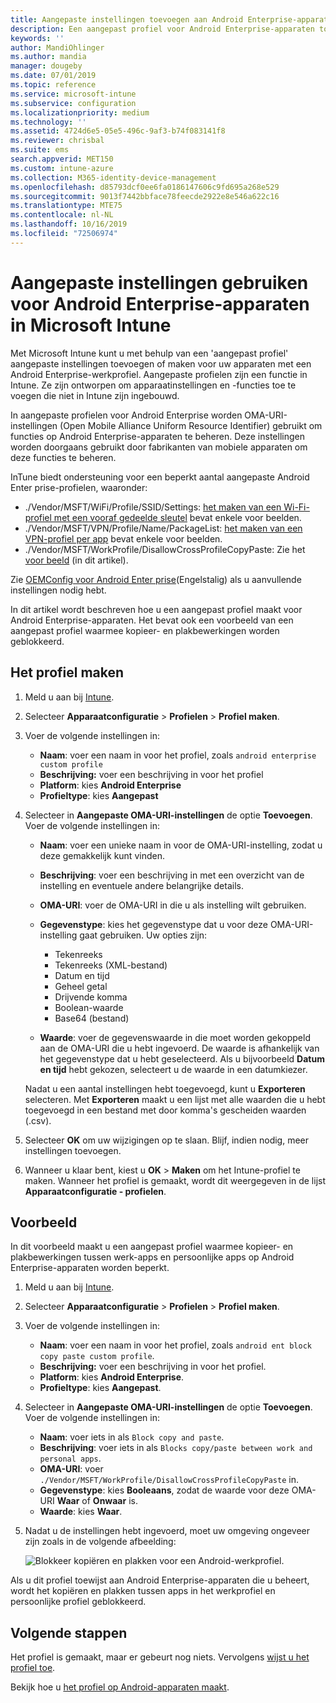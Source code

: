 ```yaml
---
title: Aangepaste instellingen toevoegen aan Android Enterprise-apparaten in Microsoft Intune - Azure | Microsoft Docs
description: Een aangepast profiel voor Android Enterprise-apparaten toevoegen of maken om aangepaste instellingen te maken in Microsoft Intune
keywords: ''
author: MandiOhlinger
ms.author: mandia
manager: dougeby
ms.date: 07/01/2019
ms.topic: reference
ms.service: microsoft-intune
ms.subservice: configuration
ms.localizationpriority: medium
ms.technology: ''
ms.assetid: 4724d6e5-05e5-496c-9af3-b74f083141f8
ms.reviewer: chrisbal
ms.suite: ems
search.appverid: MET150
ms.custom: intune-azure
ms.collection: M365-identity-device-management
ms.openlocfilehash: d85793dcf0ee6fa0186147606c9fd695a268e529
ms.sourcegitcommit: 9013f7442bbface78feecde2922e8e546a622c16
ms.translationtype: MTE75
ms.contentlocale: nl-NL
ms.lasthandoff: 10/16/2019
ms.locfileid: "72506974"
---
```

# <a name="use-custom-settings-for-android-enterprise-devices-in-microsoft-intune"></a>Aangepaste instellingen gebruiken voor Android Enterprise-apparaten in Microsoft Intune

Met Microsoft Intune kunt u met behulp van een 'aangepast profiel' aangepaste instellingen toevoegen of maken voor uw apparaten met een Android Enterprise-werkprofiel. Aangepaste profielen zijn een functie in Intune. Ze zijn ontworpen om apparaatinstellingen en -functies toe te voegen die niet in Intune zijn ingebouwd.

In aangepaste profielen voor Android Enterprise worden OMA-URI-instellingen (Open Mobile Alliance Uniform Resource Identifier) gebruikt om functies op Android Enterprise-apparaten te beheren. Deze instellingen worden doorgaans gebruikt door fabrikanten van mobiele apparaten om deze functies te beheren.

InTune biedt ondersteuning voor een beperkt aantal aangepaste Android Enter prise-profielen, waaronder:

- ./Vendor/MSFT/WiFi/Profile/SSID/Settings: [het maken van een Wi-Fi-profiel met een vooraf gedeelde sleutel](wi-fi-profile-shared-key.md) bevat enkele voor beelden.
- ./Vendor/MSFT/VPN/Profile/Name/PackageList: [het maken van een VPN-profiel per app](android-pulse-secure-per-app-vpn.md) bevat enkele voor beelden.
- ./Vendor/MSFT/WorkProfile/DisallowCrossProfileCopyPaste: Zie het [voor beeld](#example) (in dit artikel).

Zie [OEMConfig voor Android Enter prise](android-oem-configuration-overview.md)(Engelstalig) als u aanvullende instellingen nodig hebt.

In dit artikel wordt beschreven hoe u een aangepast profiel maakt voor Android Enterprise-apparaten. Het bevat ook een voorbeeld van een aangepast profiel waarmee kopieer- en plakbewerkingen worden geblokkeerd.

## <a name="create-the-profile"></a>Het profiel maken

1. Meld u aan bij [Intune](https://go.microsoft.com/fwlink/?linkid=2090973).
2. Selecteer **Apparaatconfiguratie** > **Profielen** > **Profiel maken**.
3. Voer de volgende instellingen in:

    - **Naam**: voer een naam in voor het profiel, zoals `android enterprise custom profile`
    - **Beschrijving:** voer een beschrijving in voor het profiel
    - **Platform**: kies **Android Enterprise**
    - **Profieltype**: kies **Aangepast**

4. Selecteer in **Aangepaste OMA-URI-instellingen** de optie **Toevoegen**. Voer de volgende instellingen in:

    - **Naam**: voer een unieke naam in voor de OMA-URI-instelling, zodat u deze gemakkelijk kunt vinden.
    - **Beschrijving**: voer een beschrijving in met een overzicht van de instelling en eventuele andere belangrijke details.
    - **OMA-URI**: voer de OMA-URI in die u als instelling wilt gebruiken.
    - **Gegevenstype**: kies het gegevenstype dat u voor deze OMA-URI-instelling gaat gebruiken. Uw opties zijn:

      - Tekenreeks
      - Tekenreeks (XML-bestand)
      - Datum en tijd
      - Geheel getal
      - Drijvende komma
      - Boolean-waarde
      - Base64 (bestand)

    - **Waarde**: voer de gegevenswaarde in die moet worden gekoppeld aan de OMA-URI die u hebt ingevoerd. De waarde is afhankelijk van het gegevenstype dat u hebt geselecteerd. Als u bijvoorbeeld **Datum en tijd** hebt gekozen, selecteert u de waarde in een datumkiezer.

    Nadat u een aantal instellingen hebt toegevoegd, kunt u **Exporteren** selecteren. Met **Exporteren** maakt u een lijst met alle waarden die u hebt toegevoegd in een bestand met door komma's gescheiden waarden (.csv).

5. Selecteer **OK** om uw wijzigingen op te slaan. Blijf, indien nodig, meer instellingen toevoegen.
6. Wanneer u klaar bent, kiest u **OK** > **Maken** om het Intune-profiel te maken. Wanneer het profiel is gemaakt, wordt dit weergegeven in de lijst **Apparaatconfiguratie - profielen**.

## <a name="example"></a>Voorbeeld

In dit voorbeeld maakt u een aangepast profiel waarmee kopieer- en plakbewerkingen tussen werk-apps en persoonlijke apps op Android Enterprise-apparaten worden beperkt.

1. Meld u aan bij [Intune](https://go.microsoft.com/fwlink/?linkid=2090973).
2. Selecteer **Apparaatconfiguratie** > **Profielen** > **Profiel maken**.
3. Voer de volgende instellingen in:

    - **Naam**: voer een naam in voor het profiel, zoals `android ent block copy paste custom profile`.
    - **Beschrijving:** voer een beschrijving in voor het profiel.
    - **Platform**: kies **Android Enterprise**.
    - **Profieltype**: kies **Aangepast**.

4. Selecteer in **Aangepaste OMA-URI-instellingen** de optie **Toevoegen**. Voer de volgende instellingen in:

    - **Naam**: voer iets in als `Block copy and paste`.
    - **Beschrijving**: voer iets in als `Blocks copy/paste between work and personal apps`.
    - **OMA-URI**: voer `./Vendor/MSFT/WorkProfile/DisallowCrossProfileCopyPaste` in.
    - **Gegevenstype**: kies **Booleaans**, zodat de waarde voor deze OMA-URI **Waar** of **Onwaar** is.
    - **Waarde**: kies **Waar**.

5. Nadat u de instellingen hebt ingevoerd, moet uw omgeving ongeveer zijn zoals in de volgende afbeelding:

    ![Blokkeer kopiëren en plakken voor een Android-werkprofiel.](./media/custom-settings-android-for-work/custom-policy-afw-copy-paste.png)

Als u dit profiel toewijst aan Android Enterprise-apparaten die u beheert, wordt het kopiëren en plakken tussen apps in het werkprofiel en persoonlijke profiel geblokkeerd.

## <a name="next-steps"></a>Volgende stappen

Het profiel is gemaakt, maar er gebeurt nog niets. Vervolgens [wijst u het profiel toe](device-profile-assign.md).

Bekijk hoe u [het profiel op Android-apparaten maakt](../custom-settings-android.md).
